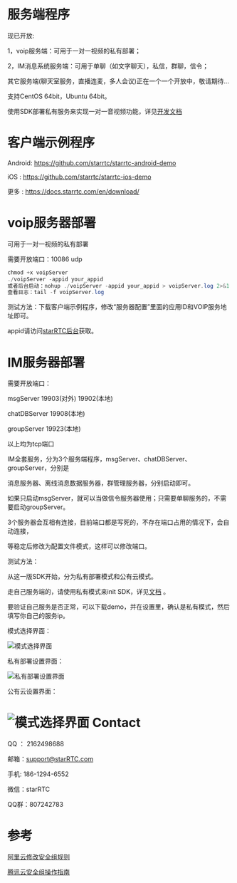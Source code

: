 # 服务端程序

现已开放:

1，voip服务端：可用于一对一视频的私有部署；

2，IM消息系统服务端：可用于单聊（如文字聊天），私信，群聊，信令；

其它服务端(聊天室服务，直播连麦，多人会议)正在一个一个开放中，敬请期待...

支持CentOS 64bit，Ubuntu 64bit。

使用SDK部署私有服务来实现一对一音视频功能，详见[开发文档](https://docs.starrtc.com/zh-cn/docs/android-1.html)


客户端示例程序
==
Android: https://github.com/starrtc/starrtc-android-demo

iOS    : https://github.com/starrtc/starrtc-ios-demo

更多   : https://docs.starrtc.com/en/download/






voip服务器部署
==
可用于一对一视频的私有部署

需要开放端口：10086 udp

```java
chmod +x voipServer
./voipServer -appid your_appid
或者后台启动：nohup ./voipServer -appid your_appid > voipServer.log 2>&1 &
查看日志：tail -f voipServer.log
```

测试方法：下载客户端示例程序，修改“服务器配置”里面的应用ID和VOIP服务地址即可。

appid请访问[starRTC后台](https://www.starrtc.com/login.html)获取。



IM服务器部署
==

需要开放端口：

msgServer 		19903(对外) 19902(本地)

chatDBServer 	19908(本地)

groupServer 	19923(本地)

以上均为tcp端口

IM全套服务，分为3个服务端程序，msgServer、chatDBServer、groupServer，分别是

消息服务器、离线消息数据服务器，群管理服务器，分别启动即可。

如果只启动msgServer，就可以当做信令服务器使用；只需要单聊服务的，不需要启动groupServer。

3个服务器会互相有连接，目前端口都是写死的，不存在端口占用的情况下，会自动连接，

等稳定后修改为配置文件模式，这样可以修改端口。


测试方法：

从这一版SDK开始，分为私有部署模式和公有云模式。

走自己服务端的，请使用私有模式来init SDK，详见[文档](https://docs.starrtc.com/zh-cn/docs/android-single-server-init.html) 。

要验证自己服务是否正常，可以下载demo，并在设置里，确认是私有模式，然后填写你自己的服务ip。


模式选择界面：

![模式选择界面](assets/select.png)

私有部署设置界面：

![私有部署设置界面](assets/private.png)

公有云设置界面：

![模式选择界面](assets/public.png)
Contact
=====
QQ ： 2162498688

邮箱：<a href="mailto:support@starRTC.com">support@starRTC.com</a>

手机: 186-1294-6552

微信：starRTC

QQ群：807242783

参考
==
[阿里云修改安全组规则](https://help.aliyun.com/document_detail/101471.html)

[腾讯云安全组操作指南](https://cloud.tencent.com/document/product/213/18197)


